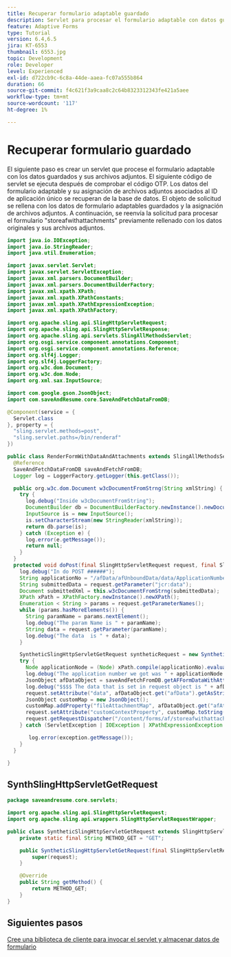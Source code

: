 ```yaml
---
title: Recuperar formulario adaptable guardado
description: Servlet para procesar el formulario adaptable con datos guardados
feature: Adaptive Forms
type: Tutorial
version: 6.4,6.5
jira: KT-6553
thumbnail: 6553.jpg
topic: Development
role: Developer
level: Experienced
exl-id: d722cb9c-6c8a-44de-aaea-fc07a555b864
duration: 66
source-git-commit: f4c621f3a9caa8c2c64b8323312343fe421a5aee
workflow-type: tm+mt
source-wordcount: '117'
ht-degree: 1%

---
```


# Recuperar formulario guardado

El siguiente paso es crear un servlet que procese el formulario adaptable con los datos guardados y sus archivos adjuntos.
El siguiente código de servlet se ejecuta después de comprobar el código OTP. Los datos del formulario adaptable y su asignación de archivos adjuntos asociados al ID de aplicación único se recuperan de la base de datos. El objeto de solicitud se rellena con los datos de formulario adaptables guardados y la asignación de archivos adjuntos. A continuación, se reenvía la solicitud para procesar el formulario &quot;storeafwithattachments&quot; previamente rellenado con los datos originales y sus archivos adjuntos.

```java
import java.io.IOException;
import java.io.StringReader;
import java.util.Enumeration;

import javax.servlet.Servlet;
import javax.servlet.ServletException;
import javax.xml.parsers.DocumentBuilder;
import javax.xml.parsers.DocumentBuilderFactory;
import javax.xml.xpath.XPath;
import javax.xml.xpath.XPathConstants;
import javax.xml.xpath.XPathExpressionException;
import javax.xml.xpath.XPathFactory;

import org.apache.sling.api.SlingHttpServletRequest;
import org.apache.sling.api.SlingHttpServletResponse;
import org.apache.sling.api.servlets.SlingAllMethodsServlet;
import org.osgi.service.component.annotations.Component;
import org.osgi.service.component.annotations.Reference;
import org.slf4j.Logger;
import org.slf4j.LoggerFactory;
import org.w3c.dom.Document;
import org.w3c.dom.Node;
import org.xml.sax.InputSource;

import com.google.gson.JsonObject;
import com.saveAndResume.core.SaveAndFetchDataFromDB;

@Component(service = {
  Servlet.class
}, property = {
  "sling.servlet.methods=post",
  "sling.servlet.paths=/bin/renderaf"
})

public class RenderFormWithDataAndAttachments extends SlingAllMethodsServlet {
  @Reference
  SaveAndFetchDataFromDB saveAndFetchFromDB;
  Logger log = LoggerFactory.getLogger(this.getClass());

  public org.w3c.dom.Document w3cDocumentFromStrng(String xmlString) {
    try {
      log.debug("Inside w3cDocumentFromString");
      DocumentBuilder db = DocumentBuilderFactory.newInstance().newDocumentBuilder();
      InputSource is = new InputSource();
      is.setCharacterStream(new StringReader(xmlString));
      return db.parse(is);
    } catch (Exception e) {
      log.error(e.getMessage());
      return null;
    }
  }
  protected void doPost(final SlingHttpServletRequest request, final SlingHttpServletResponse response) throws ServletException {
    log.debug("In do POST ######");
    String applicationNo = "/afData/afUnboundData/data/ApplicationNumber";
    String submittedData = request.getParameter("jcr:data");
    Document submittedXml = this.w3cDocumentFromStrng(submittedData);
    XPath xPath = XPathFactory.newInstance().newXPath();
    Enumeration < String > params = request.getParameterNames();
    while (params.hasMoreElements()) {
      String paramName = params.nextElement();
      log.debug("The param Name is " + paramName);
      String data = request.getParameter(paramName);
      log.debug("The data  is " + data);
    }

    SyntheticSlingHttpServletGetRequest syntheticRequest = new SyntheticSlingHttpServletGetRequest(request);
    try {
      Node applicationNode = (Node) xPath.compile(applicationNo).evaluate(submittedXml, XPathConstants.NODE);
      log.debug("The application number we got was " + applicationNode.getTextContent());
      JsonObject afDataObject = saveAndFetchFromDB.getAFFormDataWithAttachments(applicationNode.getTextContent());
      log.debug("$$$$ The data that is set in request object is " + afDataObject.get("afData").getAsString());
      request.setAttribute("data", afDataObject.get("afData").getAsString());
      JsonObject customMap = new JsonObject();
      customMap.addProperty("fileAttachmentMap", afDataObject.get("afAttachments").getAsString());
      request.setAttribute("customContextProperty", customMap.toString());
      request.getRequestDispatcher("/content/forms/af/storeafwithattachments.html").forward(syntheticRequest, response);
    } catch (ServletException | IOException | XPathExpressionException exception) {

       log.error(exception.getMessage());
    }
  }

}
```

## SynthSlingHttpServletGetRequest

```java
package saveandresume.core.servlets;

import org.apache.sling.api.SlingHttpServletRequest;
import org.apache.sling.api.wrappers.SlingHttpServletRequestWrapper;

public class SyntheticSlingHttpServletGetRequest extends SlingHttpServletRequestWrapper {
    private static final String METHOD_GET = "GET";

    public SyntheticSlingHttpServletGetRequest(final SlingHttpServletRequest request) {
        super(request);
    }

    @Override
    public String getMethod() {
        return METHOD_GET;
    }
}
```


## Siguientes pasos

[Cree una biblioteca de cliente para invocar el servlet y almacenar datos de formulario](./create-client-lib.md)

